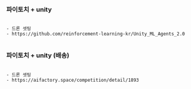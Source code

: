 

### 파이토치 + unity

```

- 드론 셋팅
- https://github.com/reinforcement-learning-kr/Unity_ML_Agents_2.0


```




### 파이토치 + unity (배송)

```

- 드론 셋팅
- https://aifactory.space/competition/detail/1893


```
